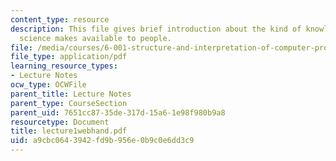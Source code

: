 ```yaml
---
content_type: resource
description: This file gives brief introduction about the kind of knowledge that computer
  science makes available to people.
file: /media/courses/6-001-structure-and-interpretation-of-computer-programs-spring-2005/a9cbc0643942fd9b956e0b9c0e6dd3c9_lecture1webhand.pdf
file_type: application/pdf
learning_resource_types:
- Lecture Notes
ocw_type: OCWFile
parent_title: Lecture Notes
parent_type: CourseSection
parent_uid: 7651cc87-35de-317d-15a6-1e98f980b9a8
resourcetype: Document
title: lecture1webhand.pdf
uid: a9cbc064-3942-fd9b-956e-0b9c0e6dd3c9
---
```

